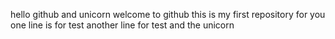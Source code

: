 
hello github and unicorn
welcome to github
this is my first repository for you 
one line is for test
another line for test
and the unicorn
